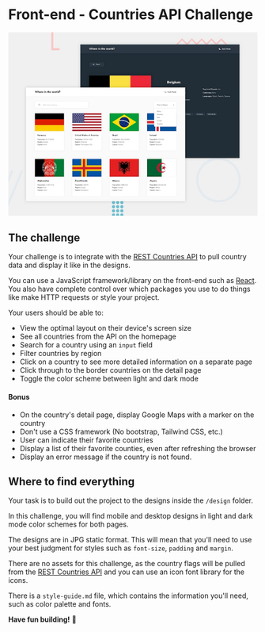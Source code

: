 # Front-end - Countries API Challenge

![Design preview for the REST Countries API with color theme switcher coding challenge](./design/desktop-preview.jpg)

## The challenge

Your challenge is to integrate with the [REST Countries API](https://restcountries.eu) to pull country data and display it like in the designs.

You can use a JavaScript framework/library on the front-end such as [React](https://reactjs.org). You also have complete control over which packages you use to do things like make HTTP requests or style your project.

Your users should be able to:

- View the optimal layout on their device's screen size
- See all countries from the API on the homepage
- Search for a country using an `input` field
- Filter countries by region
- Click on a country to see more detailed information on a separate page
- Click through to the border countries on the detail page
- Toggle the color scheme between light and dark mode

#### Bonus
- On the country's detail page, display Google Maps with a marker on the country
- Don't use a CSS framework (No bootstrap, Tailwind CSS, etc.)
- User can indicate their favorite countries
- Display a list of their favorite counties, even after refreshing the browser
- Display an error message if the country is not found.

## Where to find everything

Your task is to build out the project to the designs inside the `/design` folder. 

In this challenge, you will find mobile and desktop designs in light and dark mode color schemes for both pages.

The designs are in JPG static format. This will mean that you'll need to use your best judgment for styles such as `font-size`, `padding` and `margin`.

There are no assets for this challenge, as the country flags will be pulled from the [REST Countries API](https://restcountries.eu) and you can use an icon font library for the icons.

There is a `style-guide.md` file, which contains the information you'll need, such as color palette and fonts.

**Have fun building!** 🚀

